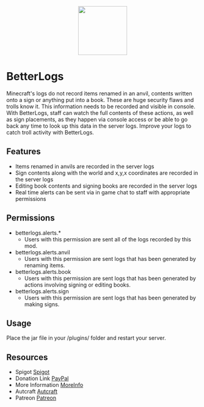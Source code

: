 <p align="center"><img src="https://www.spigotmc.org/data/resource_icons/95/95934.jpg?1630677236" width="128"></p>

# BetterLogs
Minecraft's logs do not record items renamed in an anvil, contents written onto a sign or anything put into a book. These are huge security flaws and trolls know it.
This information needs to be recorded and visible in console. With BetterLogs, staff can watch the full contents of these actions, as well as sign placements, as they happen via console access or be able to go back any time to look up this data in the server logs.
Improve your logs to catch troll activity with BetterLogs.

## Features

- Items renamed in anvils are recorded in the server logs
- Sign contents along with the world and x,y,x coordinates are recorded in the server logs
- Editing book contents and signing books are recorded in the server logs
- Real time alerts can be sent via in game chat to staff with appropriate permissions

## Permissions
- betterlogs.alerts.*
  - Users with this permission are sent all of the logs recorded by this mod.
- betterlogs.alerts.anvil
  - Users with this permission are sent logs that has been generated by renaming items.
- betterlogs.alerts.book
  - Users with this permission are sent logs that has been generated by actions involving signing or editing books.
- betterlogs.alerts.sign
  - Users with this permission are sent logs that has been generated by making signs.

## Usage
Place the jar file in your /plugins/ folder and restart your server.

## Resources
- Spigot [Spigot]
- Donation Link [PayPal]
- More Information [MoreInfo]
- Autcraft [Autcraft]
- Patreon [Patreon]

[Spigot]: <https://www.spigotmc.org/resources/betterlogs.95934/>
[PayPal]: <https://www.paypal.me/autcraft>
[MoreInfo]: <https://www.autcraft.com/betterlogs>
[Autcraft]: <https://www.autcraft.com>
[Patreon]: <https://www.patreon.com/autcraft>
